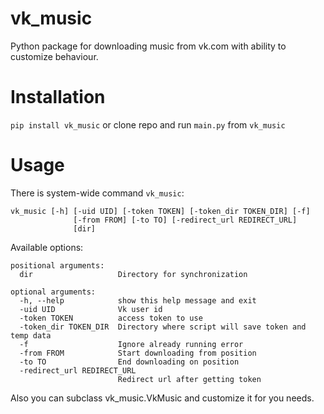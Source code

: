 vk_music
========
Python package for downloading music from vk.com with ability to customize behaviour.

Installation
========
`pip install vk_music` or clone repo and run `main.py` from `vk_music`

Usage
========
There is system-wide command `vk_music`:
```
vk_music [-h] [-uid UID] [-token TOKEN] [-token_dir TOKEN_DIR] [-f]
              [-from FROM] [-to TO] [-redirect_url REDIRECT_URL]
              [dir]
```
Available options:
```
positional arguments:
  dir                   Directory for synchronization

optional arguments:
  -h, --help            show this help message and exit
  -uid UID              Vk user id
  -token TOKEN          access token to use
  -token_dir TOKEN_DIR  Directory where script will save token and temp data
  -f                    Ignore already running error
  -from FROM            Start downloading from position
  -to TO                End downloading on position
  -redirect_url REDIRECT_URL
                        Redirect url after getting token
```
Also you can subclass vk_music.VkMusic and customize it for you needs.